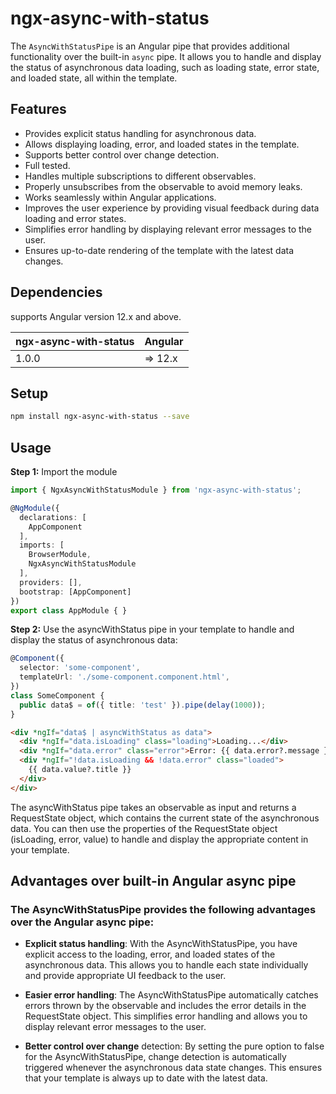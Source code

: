 # ngx-async-with-status

The `AsyncWithStatusPipe` is an Angular pipe that provides additional functionality over the built-in `async` pipe. It allows you to handle and display the status of asynchronous data loading, such as loading state, error state, and loaded state, all within the template.

## Features
* Provides explicit status handling for asynchronous data.
* Allows displaying loading, error, and loaded states in the template.
* Supports better control over change detection.
* Full tested.
* Handles multiple subscriptions to different observables.
* Properly unsubscribes from the observable to avoid memory leaks.
* Works seamlessly within Angular applications.
* Improves the user experience by providing visual feedback during data loading and error states.
* Simplifies error handling by displaying relevant error messages to the user.
* Ensures up-to-date rendering of the template with the latest data changes.

## Dependencies
supports Angular version 12.x and above.

| ngx-async-with-status | Angular |
|-----------------------|---------|
| 1.0.0                 | => 12.x |

## Setup

```bash
npm install ngx-async-with-status --save
````


## Usage

**Step 1:** Import the module

```ts
import { NgxAsyncWithStatusModule } from 'ngx-async-with-status';

@NgModule({
  declarations: [
    AppComponent
  ],
  imports: [
    BrowserModule,
    NgxAsyncWithStatusModule
  ],
  providers: [],
  bootstrap: [AppComponent]
})
export class AppModule { }
```

**Step 2:** Use the asyncWithStatus pipe in your template to handle and display the status of asynchronous data:
````ts
@Component({
  selector: 'some-component',
  templateUrl: './some-component.component.html',
})
class SomeComponent {
  public data$ = of({ title: 'test' }).pipe(delay(1000));
}
````
````html
<div *ngIf="data$ | asyncWithStatus as data">
  <div *ngIf="data.isLoading" class="loading">Loading...</div>
  <div *ngIf="data.error" class="error">Error: {{ data.error?.message }}</div>
  <div *ngIf="!data.isLoading && !data.error" class="loaded">
    {{ data.value?.title }}
  </div>
</div>
````
The asyncWithStatus pipe takes an observable as input and returns a RequestState object, which contains the current state of the asynchronous data.
You can then use the properties of the RequestState object (isLoading, error, value) to handle and display the appropriate content in your template.

## Advantages over built-in Angular async pipe
### The AsyncWithStatusPipe provides the following advantages over the Angular async pipe:

* **Explicit status handling**: With the AsyncWithStatusPipe, you have explicit access to the loading, error, and loaded states of the asynchronous data. This allows you to handle each state individually and provide appropriate UI feedback to the user.

* **Easier error handling**: The AsyncWithStatusPipe automatically catches errors thrown by the observable and includes the error details in the RequestState object. This simplifies error handling and allows you to display relevant error messages to the user.

* **Better control over change** detection: By setting the pure option to false for the AsyncWithStatusPipe, change detection is automatically triggered whenever the asynchronous data state changes. This ensures that your template is always up to date with the latest data.
